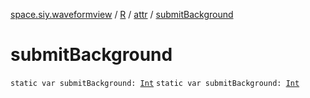 [space.siy.waveformview](../../index.md) / [R](../index.md) / [attr](index.md) / [submitBackground](./submit-background.md)

# submitBackground

`static var submitBackground: `[`Int`](https://kotlinlang.org/api/latest/jvm/stdlib/kotlin/-int/index.html)
`static var submitBackground: `[`Int`](https://kotlinlang.org/api/latest/jvm/stdlib/kotlin/-int/index.html)
